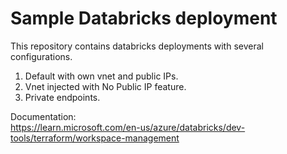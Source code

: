 # Sample Databricks deployment

This repository contains databricks deployments with several configurations. <br>
1. Default with own vnet and public IPs.
2. Vnet injected with No Public IP feature.
3. Private endpoints.

Documentation: <br>
https://learn.microsoft.com/en-us/azure/databricks/dev-tools/terraform/workspace-management